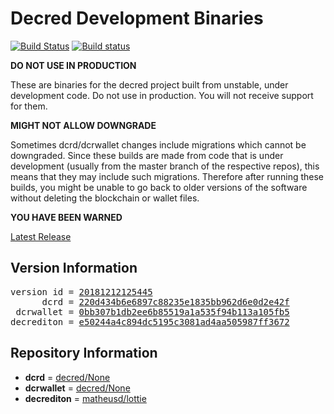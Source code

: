 
# Decred Development Binaries

[![Build Status](https://travis-ci.org/matheusd/decred-weekly-builds.svg?branch=v20181212125445)](https://travis-ci.org/matheusd/decred-weekly-builds) [![Build status](https://ci.appveyor.com/api/projects/status/hncgrnv0xuqb6s3c/branch/master?svg=true)](https://ci.appveyor.com/project/matheusd/decred-weekly-builds/branch/master)


**DO NOT USE IN PRODUCTION**

These are binaries for the decred project built from unstable, under development
code. Do not use in production. You will not receive support for them.

**MIGHT NOT ALLOW DOWNGRADE**

Sometimes dcrd/dcrwallet changes include migrations which cannot be downgraded.
Since these builds are made from code that is under development (usually from
the master branch of the respective repos), this means that they may include such
migrations. Therefore after running these builds, you might be unable to go back
to older versions of the software without deleting the blockchain or wallet
files.

**YOU HAVE BEEN WARNED**

[Latest Release](https://github.com/matheusd/decred-weekly-builds/releases/latest)

## Version Information

<pre>
version id = <a href="https://github.com/matheusd/decred-weekly-builds/releases/tag/v20181212125445">20181212125445</a>
      dcrd = <a href="https://github.com/decred/dcrd/commits/220d434b6e6897c88235e1835bb962d6e0d2e42f">220d434b6e6897c88235e1835bb962d6e0d2e42f</a>
 dcrwallet = <a href="https://github.com/decred/dcrwallet/commits/0bb307b1db2ee6b85519a1a535f94b113a105fb5">0bb307b1db2ee6b85519a1a535f94b113a105fb5</a>
decrediton = <a href="https://github.com/matheusd/decrediton/commits/e50244a4c894dc5195c3081ad4aa505987ff3672">e50244a4c894dc5195c3081ad4aa505987ff3672</a>
</pre>

## Repository Information

- **dcrd** = [decred/None](https://github.com/decred/dcrd)
- **dcrwallet** = [decred/None](https://github.com/decred/dcrwallet)
- **decrediton** = [matheusd/lottie](https://github.com/matheusd/decrediton)


